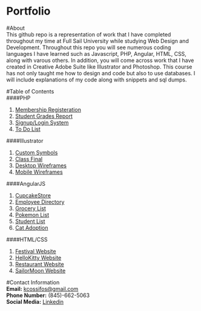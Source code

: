 # Portfolio

#About  
This github repo is a representation of work that I have completed throughout my time at Full Sail University while studying Web Design and Development. Throughout this repo you will see numerous coding languages I have learned such as Javascript, PHP, Angular, HTML, CSS, along with varous others. In addition, you will come across work that I have created in Creative Adobe Suite like Illustrator and Photoshop. This course has not only taught me how to design and code but also to use databases. I will include explanations of my code along with snippets and sql dumps. 

#Table of Contents  
####PHP   
1) [Membership Registeration](https://github.com/kcossifos/Portfolio-/tree/PHP/Membership%20Registeration/pdocrud_mvc)  
2) [Student Grades Report](https://github.com/kcossifos/Portfolio-/tree/PHP/Student%20Grades%20Report/pdocrud_mvc)  
3) [Signup/Login System](https://github.com/kcossifos/Portfolio-/tree/PHP/Signup:Login%20System)  
4) [To Do List](https://github.com/kcossifos/Portfolio-/tree/PHP/ToDoList)  

####Illustrator    
1) [Custom Symbols](https://github.com/kcossifos/Portfolio-/tree/Illustrator/CustomSymbols)    
2) [Class Final](https://github.com/kcossifos/Portfolio-/tree/Illustrator/IllustratorFinal)  
3) [Desktop Wireframes](https://github.com/kcossifos/Portfolio-/tree/Illustrator/Desktop%20Wireframes)  
4) [Mobile Wireframes](https://github.com/kcossifos/Portfolio-/tree/Illustrator/Mobile%20Wireframes)  

####AngularJS  
1) [CupcakeStore](https://github.com/kcossifos/Portfolio/tree/angular/CupcakeStore)  
2) [Employee Directory](https://github.com/kcossifos/Portfolio/tree/angular/EmployeeDirectory)   
3) [Grocery List](https://github.com/kcossifos/Portfolio/tree/angular/GroceryList)    
4) [Pokemon List](https://github.com/kcossifos/Portfolio/tree/angular/PokemonList)  
5) [Student List](https://github.com/kcossifos/Portfolio/tree/angular/StudentList)      
6) [Cat Adoption](https://github.com/kcossifos/Portfolio/tree/angular/CatAdoption)    

####HTML/CSS  
1) [Festival Website](https://github.com/kcossifos/Portfolio/tree/HTML/CSS/FestivalWebsite)  
2) [HelloKitty Website](https://github.com/kcossifos/Portfolio/tree/HTML/CSS/HelloKittyWebsite)    
3) [Restaurant Website](https://github.com/kcossifos/Portfolio/tree/HTML/CSS/RestaurantWebsite)    
4) [SailorMoon Website](https://github.com/kcossifos/Portfolio/tree/HTML/CSS/SailorMoonWebsite)    

#Contact Information    
**Email:** kcossifos@gmail.com  
**Phone Number:** (845)-662-5063  
**Social Media:** [Linkedin](https://www.linkedin.com/in/kcossifos/)  
